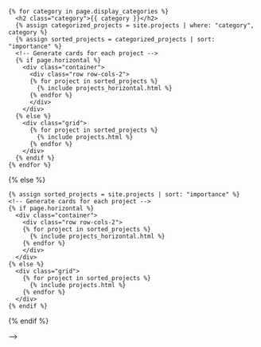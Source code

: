 <!-- ---
layout: page
title: open-source
permalink: /open-source/
description: On June 11th, 2020, we launched the <a href="http://casl-project.ai/"><u>CASL</u></a> (Composible, Automatic, and Scable ML) open source consortium that brings our research and development at Petuum Inc. and CMU Sailing Lab on Distributed ML (e.g., AutoDist, AdaptDL), Automated ML (e.g., Dragonfly, ProBO), and Composable ML (e.g., Texar, Forte) implemented across PyTorch and TensorFlow under a unified umbrella for a Production and Industrial AI Platform.
nav: true
display_categories: [project]
horizontal: false
---

<b>SAILING Members:</b> If you want to add your open-source project to this page, please refer to the <a href="https://github.com/sailing-lab/sailing-lab.github.io/blob/main/docs/open-source.md">instruction</a>.

<div class="projects">
  {% if site.enable_project_categories and page.display_categories %}
  <!-- Display categorized projects -->
    {% for category in page.display_categories %}
      <h2 class="category">{{ category }}</h2>
      {% assign categorized_projects = site.projects | where: "category", category %}
      {% assign sorted_projects = categorized_projects | sort: "importance" %}
      <!-- Generate cards for each project -->
      {% if page.horizontal %}
        <div class="container">
          <div class="row row-cols-2">
          {% for project in sorted_projects %}
            {% include projects_horizontal.html %}
          {% endfor %}
          </div>
        </div>
      {% else %}
        <div class="grid">
          {% for project in sorted_projects %}
            {% include projects.html %}
          {% endfor %}
        </div>
      {% endif %}
    {% endfor %}

  {% else %}
  <!-- Display projects without categories -->
    {% assign sorted_projects = site.projects | sort: "importance" %}
    <!-- Generate cards for each project -->
    {% if page.horizontal %}
      <div class="container">
        <div class="row row-cols-2">
        {% for project in sorted_projects %}
          {% include projects_horizontal.html %}
        {% endfor %}
        </div>
      </div>
    {% else %}
      <div class="grid">
        {% for project in sorted_projects %}
          {% include projects.html %}
        {% endfor %}
      </div>
    {% endif %}

  {% endif %}

</div>
 -->